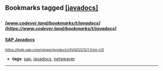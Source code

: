 ## Bookmarks tagged [[javadocs]](https://www.codever.land/search?q=[javadocs])

_<sup><sup>[www.codever.land/bookmarks/t/javadocs](https://www.codever.land/bookmarks/t/javadocs)</sup></sup>_
---
#### [SAP Javadocs](https://help.sap.com/viewer/product/JAVADOCS/1.0/en-US)
_<sup>https://help.sap.com/viewer/product/JAVADOCS/1.0/en-US</sup>_

* **tags**: [sap](../tagged/sap.md), [javadocs](../tagged/javadocs.md), [netweaver](../tagged/netweaver.md)
---
